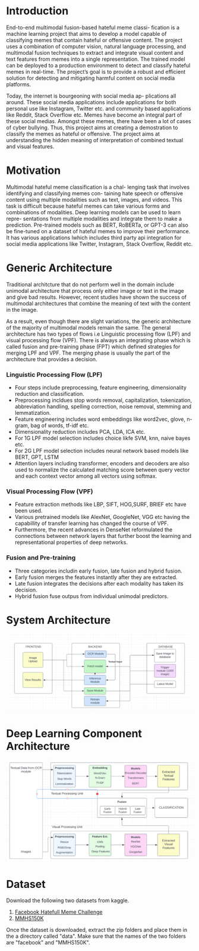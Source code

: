 # Introduction
End-to-end multimodal fusion-based hateful meme classi- fication is a machine learning project that aims to develop a model capable of classifying memes that contain hateful or offensive content. The project uses a combination of computer vision, natural language processing, and multimodal fusion techniques to extract and integrate visual content and text features from memes into a single representation. The trained model can be deployed to a production environment to detect and classify hateful memes in real-time. The project’s goal is to provide a robust and efficient solution for detecting and mitigating harmful content on social media platforms.

Today, the internet is bourgeoning with social media ap- plications all around. These social media applications include applications for both personal use like Instagram, Twitter etc. and community based applications like Reddit, Stack Overflow etc. Memes have become an integral part of these social medias. Amongst these memes, there have been a lot of cases of cyber bullying. Thus, this project aims at creating a demostration to classify the memes as hateful or offensive. The project aims at understanding the hidden meaning of interpretation of combined textual and visual features.
# Motivation
Multimodal hateful meme classification is a chal- lenging task that involves identifying and classifying memes con- taining hate speech or offensive content using multiple modalities such as text, images, and videos. This task is difficult because hateful memes can take various forms and combinations of modalities. Deep learning models can be used to learn repre- sentations from multiple modalities and integrate them to make a prediction. Pre-trained models such as BERT, RoBERTa, or GPT-3 can also be fine-tuned on a dataset of hateful memes to improve their performance. It has various applications lwhich includes third party api integration for social media applications like Twitter, Instagram, Stack Overflow, Reddit etc.
# Generic Architecture
Traditional architcture that do not perform well in the domain include unimodal architecture that process only either image or text in the image and give bad results. However, recent studies have shown the success of multimodal architectures that combine the meaning of text with the content in the image.

As a result, even though there are slight variations, the generic architecture of the majority of multimodal models remain the same. The general architecture has two types of flows i.e Linguistic processing flow (LPF) and visual processing flow (VPF). There is always an integrating phase which is called fusion and pre-training phase (FPT) which defined strategies for merging LPF and VPF. The merging phase is usually the part of the architecture that provides a decision.

### Linguistic Processing Flow (LPF)
* Four steps include preprocessing, feature engineering, dimensionality reduction and classification.
* Preprocessing incldues stop words removal, capitalization, tokenization, abbreviation handling, spelling correction, noise removal, stemming and lemmatization.
* Feature engineering includes word embeddings like word2vec, glove, n-gram, bag of words, tf-idf etc.
* Dimensionality reduction includes PCA, LDA, ICA etc.
* For 1G LPF model selection includes choice likfe SVM, knn, naive bayes etc.
* For 2G LPF model selection includes neural network based models like BERT, GPT, LSTM
* Attention layers including transformer, encoders and decoders are also used to normalize the calculated matching score between query vector and each context vector among all vectors using softmax.

### Visual Processing Flow (VPF)
* Feature extraction methods like LBP, SIFT, HOG,SURF, BRIEF etc have been used.
* Various pretrained models like AlexNet, GoogleNet, VGG etc having the capabillity of transfer learning has changed the course of VPF.
* Furthermore, the recent advances in DenseNet reformulated the connections between network layers that further boost the learning and representational properties of deep networks.

### Fusion and Pre-training
* Three categories includin early fusion, late fusion and hybrid fusion.
* Early fusion merges the features instantly after they are extracted.
* Late fusion integrates the decisions after each modality has taken its decision.
* Hybrid fusion fuse outpus from individual unimodal predictors.

# System Architecture
![System_Architecture](./images/Architecture_Hateful_Meme.png)

# Deep Learning Component Architecture
![DL_Architecture](./images/ML_Model.png)

# Dataset
Download the following two datasets from kaggle.
1. [Facebook Hatefull Meme Challenge](https://www.kaggle.com/datasets/parthplc/facebook-hateful-meme-dataset)
2. [MMHS150K](https://www.kaggle.com/datasets/victorcallejasf/multimodal-hate-speech)

Once the dataset is downloaded, extract the zip folders and place them in the a directory called "data". Make sure that the names of the two folders are "facebook" and "MMHS150K".